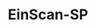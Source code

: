 ---
title: EinScan-SP
title_cn: 3D扫描仪
page_title: 3D Scanner
page_title_cn: 3D扫描仪
type: 3D Scanner
type_cn: 3D 扫描仪
category: Digital Fabrication
room: 1114
thumb: /assets/images/Equipments/3D-Scanner/3d-scanner.png

hero:
  image: /assets/images/Equipments/3D-Scanner/3d-scanner.png
  alt: 3D Scanner overview

# Right-column spec values (any of these are optional)
model: EinScan-SP
purpose: 扫描物件生成模型 scanning/generation

# Risk level and requirements
risk_level: Low
risk_level_cn: 低
risk_color: green
requirements_cn: 通过《<span class="test-name"><a href="https://wj.qq.com/s2/24256008/b1f0/" target="_blank" rel="noopener noreferrer">实验室安全</a></span>》测试后可预约使用。
requirements_en: Reservation and use require passing the '<span class="test-name"><a href="https://wj.qq.com/s2/24345990/8ktr/" target="_blank" rel="noopener noreferrer">Laboratory Safety test</a></span>'.

process:
  title_en: "Process Guide"
  title_cn: "操作指南"
  arrow: "assets/images/Equipments/Soldering Station/arrow.png"       # arrow image
  steps:
    - title_cn: "设备准备"
      title_en: "Equipment Preparation"
      pairs:
        - img: "/assets/images/Equipments/3D-Scanner/3d-scanner1.png"
    
    - title_cn: "启动"
      title_en: "Start"
      pairs:
        - img: "/assets/images/Equipments/3D-Scanner/3d-scanner2.png"
          cn_lines:
            - "开机: 单击停留半秒左右"
            - "关机: 双击, 每次停留和两次间隔半秒左右"
          en_lines:
            - "Turn on: Touch for about half a second"
            - "Shut down: touch for half a second first, then touch for half a second"
    
    - title_cn: "标定"
      title_en: "Calibration"
      pairs:
        - img: "/assets/images/Equipments/3D-Scanner/3d-scanner3.png"
          cn: "将标定板放置在扫描区域内，确保标定板平整且位置稳定。启动标定程序，按照软件提示完成标定过程。"
          en: "Place the calibration plate in the scanning area, ensuring it is flat and stable. Start the calibration program and follow the software prompts to complete the calibration process."
    
    - title_cn: "扫描"
      title_en: "Scanning"
      pairs:
        - img: "/assets/images/Equipments/3D-Scanner/3d-scanner4.png"
          cn_lines:
            - "将要扫描的物体放置在扫描平台上，确保物体稳定且不会移动。"
            - "在软件中选择合适的扫描模式和参数设置，调整亮度、HDR等参数。"
            - "开始扫描，保持物体静止，按照软件提示完成扫描过程。"
          en_lines:
            - "Place the object to be scanned on the scanning platform, ensuring it is stable and will not move."
            - "Select appropriate scanning mode and parameter settings in the software, adjust brightness, HDR and other parameters."
            - "Start scanning, keep the object still, and follow the software prompts to complete the scanning process."
          
    - title_cn: "数据后处理"
      title_en: "Post processing"
      pairs:
        - img: "/assets/images/Equipments/3D-Scanner/3d-scanner4.png"
          cn_lines:
            - "扫描完成后，对获取的3D数据进行清理、修复和优化处理"
            - "导出最终模型文件，选择合适的格式和质量设置"
          en_lines:
            - "After scanning is complete, clean, repair and optimize the acquired 3D data"
            - "Export the final model file with appropriate format and quality settings"

safety:
  title_en: "Safety Note"
  title_cn: "安全提示"
  arrow: "assets/images/Equipments/Soldering Station/arrow.png"       # arrow image
  notes:
    - cn: "通风良好,环境温度为0℃~40℃之间,湿度为10%~90%,空气中无易燃、腐蚀性气体的干燥室内或类似的环境"
      en: "Well ventilated, ambient temperature between 0 °C ~ 40 °C, humidity of 10%~90%, no flammable, corrosive gases in the air of the drying chamber or similar environment"
    - cn: "轻拿、轻放、放正,不得挤压,无论天气晴雨,均要事先做好防晒、防雨、防震等保护措施"
      en: "Take it gently, put it gently, put it right, don't crush it, no matter the weather is fine or rainy, you should take protective measures such as sun protection, rain protection and shock protection in advance"
    - cn: "当机器本身出现故障不能正常使用时,严禁私自拆卸修理,必须由专业人员进行检修或指导"
      en: "When the machine itself is out of order, it is forbidden to disassemble and repair it without permission, and it must be checked and repaired by professionals or under the guidance of professionals"
    - cn: "产品报废应交有资质单位回收,不可随意丢入生活垃圾桶"
      en: "Scrap products should be submitted to qualified units for recycling, can not be thrown into the garbage can"


---